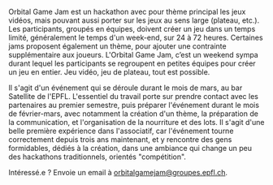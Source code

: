 Orbital Game Jam est un hackathon avec pour thème principal les jeux vidéos, mais pouvant aussi porter sur les jeux au sens large (plateau, etc.). Les participants, groupés en équipes, doivent créer un jeu dans un temps limité, généralement le temps d'un week-end, sur 24 à 72 heures. Certaines jams proposent également un thème, pour ajouter une contrainte supplémentaire aux joueurs. L'Orbital Game Jam, c’est un weekend sympa durant lequel les participants se regroupent en petites équipes pour créer un jeu en entier. Jeu vidéo, jeu de plateau, tout est possible.

Il s'agit d'un événement qui se déroule durant le mois de mars, au bar Satellite de l'EPFL. L'essentiel du travail porte sur prendre contact avec les partenaires au premier semestre, puis préparer l'événement durant le mois de février-mars, avec notamment la création d'un thème, la préparation de la communication, et l'organisation de la nourriture et des lots. Il s'agit d'une belle première expérience dans l'associatif, car l'événement tourne correctement depuis trois ans maintenant, et y rencontre des gens formidables, dédiés à la création, dans une ambiance qui change un peu des hackathons traditionnels, orientés "compétition".

Intéressé.e ? Envoie un email à [orbitalgamejam@groupes.epfl.ch](mailto:orbitalgamejam@groupes.epfl.ch).

